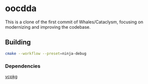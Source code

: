 # oocdda

This is a clone of the first commit of Whales/Cataclysm, focusing on modernizing
and improving the codebase.

## Building

``` sh
cmake --workflow --preset=ninja-debug
```

### Dependencies

[vcpkg](https://github.com/microsoft/vcpkg)
